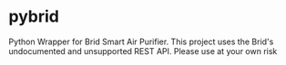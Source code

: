 # pybrid
Python Wrapper for Brid Smart Air Purifier. This project uses the Brid's undocumented and unsupported REST API. Please use at your own risk
